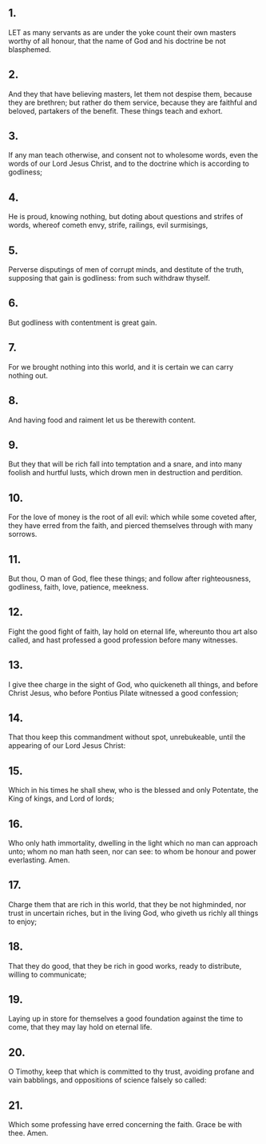 ## 1.
LET as many servants as are under the yoke count their own masters worthy of all honour, that the name of God and his doctrine be not blasphemed.
## 2.
And they that have believing masters, let them not despise them, because they are brethren; but rather do them service, because they are faithful and beloved, partakers of the benefit. These things teach and exhort.
## 3.
If any man teach otherwise, and consent not to wholesome words, even the words of our Lord Jesus Christ, and to the doctrine which is according to godliness;
## 4.
He is proud, knowing nothing, but doting about questions and strifes of words, whereof cometh envy, strife, railings, evil surmisings,
## 5.
Perverse disputings of men of corrupt minds, and destitute of the truth, supposing that gain is godliness: from such withdraw thyself.
## 6.
But godliness with contentment is great gain.
## 7.
For we brought nothing into this world, and it is certain we can carry nothing out.
## 8.
And having food and raiment let us be therewith content.
## 9.
But they that will be rich fall into temptation and a snare, and into many foolish and hurtful lusts, which drown men in destruction and perdition.
## 10.
For the love of money is the root of all evil: which while some coveted after, they have erred from the faith, and pierced themselves through with many sorrows.
## 11.
But thou, O man of God, flee these things; and follow after righteousness, godliness, faith, love, patience, meekness.
## 12.
Fight the good fight of faith, lay hold on eternal life, whereunto thou art also called, and hast professed a good profession before many witnesses.
## 13.
I give thee charge in the sight of God, who quickeneth all things, and before Christ Jesus, who before Pontius Pilate witnessed a good confession;
## 14.
That thou keep this commandment without spot, unrebukeable, until the appearing of our Lord Jesus Christ:
## 15.
Which in his times he shall shew, who is the blessed and only Potentate, the King of kings, and Lord of lords;
## 16.
Who only hath immortality, dwelling in the light which no man can approach unto; whom no man hath seen, nor can see: to whom be honour and power everlasting. Amen.
## 17.
Charge them that are rich in this world, that they be not highminded, nor trust in uncertain riches, but in the living God, who giveth us richly all things to enjoy;
## 18.
That they do good, that they be rich in good works, ready to distribute, willing to communicate;
## 19.
Laying up in store for themselves a good foundation against the time to come, that they may lay hold on eternal life.
## 20.
O Timothy, keep that which is committed to thy trust, avoiding profane and vain babblings, and oppositions of science falsely so called:
## 21.
Which some professing have erred concerning the faith. Grace be with thee. Amen.
